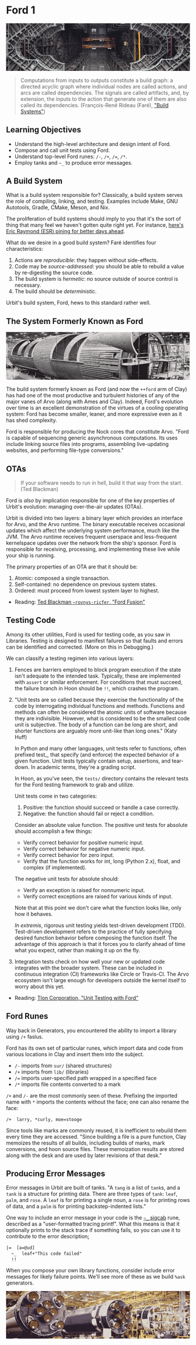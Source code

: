 #   Ford 1

![](../img/11-header-nasa-1.png)

>Computations from inputs to outputs constitute a build graph: a directed acyclic graph where individual nodes are called actions, and arcs are called dependencies. The signals are called artifacts, and, by extension, the inputs to the action that generate one of them are also called its dependencies. (François-René Rideau (Faré), ["Build Systems"](https://ngnghm.github.io/blog/2016/04/26/chapter-9-build-systems/))

##  Learning Objectives

- Understand the high-level architecture and design intent of Ford.
- Compose and call unit tests using Ford.
- Understand top-level Ford runes:  `/-`, `/+`, `/=`, `/*`.
- Employ tanks and `~_` to produce error messages.


##  A Build System

What is a build system responsible for?  Classically, a build system serves the role of compiling, linking, and testing.  Examples include Make, GNU Autotools, Gradle, CMake, Meson, and Nix.

The proliferation of build systems should imply to you that it's the sort of thing that many feel we haven't gotten quite right yet.  For instance, [here's Eric Raymond (ESR) pining for better days ahead](http://esr.ibiblio.org/?p=8581).

What do we desire in a good build system? Faré identifies four characteristics:

1. Actions are _reproducible_: they happen without side-effects.
2. Code may be _source-addressed_: you should be able to rebuild a value by re-digesting the source code.
3. The build system is _hermetic_: no source outside of source control is necessary.
4. The build should be _deterministic_.

Urbit's build system, Ford, hews to this standard rather well.


##  The System Formerly Known as Ford

![](../img/11-header-nasa-2.png)

The build system formerly known as Ford (and now the `++ford` arm of Clay) has had one of the most productive and turbulent histories of any of the major vanes of Arvo (along with Ames and Clay).  Indeed, Ford's evolution over time is an excellent demonstration of the virtues of a cooling operating system:  Ford has become smaller, leaner, and more expressive even as it has shed complexity.

Ford is responsible for producing the Nock cores that constitute Arvo.  "Ford is capable of sequencing generic asynchronous computations. Its uses include linking source files into programs, assembling live-updating websites, and performing file-type conversions."


##  OTAs

> If your software needs to run in hell, build it that way from the start.  (Ted Blackman)

Ford is _also_ by implication responsible for one of the key properties of Urbit's evolution:  managing over-the-air updates (OTAs).

Urbit is divided into two layers:  a binary layer which provides an interface for Arvo, and the Arvo runtime.  The binary executable receives occasional updates which affect the underlying system performance, much like the JVM.  The Arvo runtime receives frequent userspace and less-frequent kernelspace updates over the network from the ship's sponsor.  Ford is responsible for receiving, processing, and implementing these live while your ship is running.

The primary properties of an OTA are that it should be:

1.  Atomic:  composed a single transaction.
2.  Self-contained:  no dependence on previous system states.
3.  Ordered:  must proceed from lowest system layer to highest.

- Reading:  [Ted Blackman `~rovnys-ricfer`, "Ford Fusion"](https://urbit.org/blog/ford-fusion/)


##  Testing Code

Among its other utilities, Ford is used for testing code, as you saw in Libraries.  Testing is designed to manifest failures so that faults and errors can be identified and corrected.  (More on this in Debugging.)

We can classify a testing regimen into various layers:

1.  Fences are barriers employed to block program execution if the state isn't adequate to the intended task.  Typically, these are implemented with `assert` or similar enforcement.  For conditions that must succeed, the failure branch in Hoon should be `!!`, which crashes the program.

2.  "Unit tests are so called because they exercise the functionality of the code by interrogating individual functions and methods. Functions and methods can often be considered the atomic units of software because they are indivisible. However, what is considered to be the smallest code unit is subjective. The body of a function can be long are short, and shorter functions are arguably more unit-like than long ones."  (Katy Huff)

    In Python and many other languages, unit tests refer to functions, often prefixed test_, that specify (and enforce) the expected behavior of a given function. Unit tests typically contain setup, assertions, and tear-down. In academic terms, they're a grading script.

    In Hoon, as you've seen, the `tests/` directory contains the relevant tests for the Ford testing framework to grab and utilize.

    Unit tests come in two categories:

    1.  Positive: the function should succeed or handle a case correctly.
    2.  Negative: the function should fail or reject a condition.

    Consider an absolute value function. The positive unit tests for absolute should accomplish a few things:

    - Verify correct behavior for positive numeric input.
    - Verify correct behavior for negative numeric input.
    - Verify correct behavior for zero input.
    - Verify that the function works for int, long (Python 2.x), float, and complex (if implemented).

    The negative unit tests for absolute should:

    - Verify an exception is raised for nonnumeric input.
    - Verify correct exceptions are raised for various kinds of input.

    Note that at this point we don't care what the function looks like, only how it behaves.

    _In extremis_, rigorous unit testing yields test-driven development (TDD).  Test-driven development refers to the practice of fully specifying desired function behavior before composing the function itself. The advantage of this approach is that it forces you to clarify ahead of time what you expect, rather than making it up on the fly.

3.  Integration tests check on how well your new or updated code integrates with the broader system.  These can be included in continuous integration (CI) frameworks like Circle or Travis-CI.  The Arvo ecosystem isn't large enough for developers outside the kernel itself to worry about this yet.

- Reading: [Tlon Corporation, "Unit Testing with Ford"](https://web.archive.org/web/20200614210451/https://urbit.org/docs/hoon/hoon-school/test-sets/)


##  Ford Runes

Way back in Generators, you encountered the ability to import a library using `/+` faslus.

Ford has its own set of particular runes, which import data and code from various locations in Clay and insert them into the subject.

- `/-` imports from `sur/` (shared structures)
- `/+` imports from `lib/` (libraries)
- `/=` imports user-specified path wrapped in a specified face
- `/*` imports file contents converted to a mark

`/+` and `/-` are the most commonly seen of these.  Prefixing the imported name with `*` imports the contents without the face; one can also rename the face:

```hoon
/+  larry, *curly, moe=stooge
```

Since tools like marks are commonly reused, it is inefficient to rebuild them every time they are accessed.  "Since building a file is a pure function, Clay memoizes the results of all builds, including builds of marks, mark conversions, and hoon source files. These memoization results are stored along with the desk and are used by later revisions of that desk."


##  Producing Error Messages

Error messages in Urbit are built of tanks.  "A `tang` is a list of `tank`s, and a `tank` is a structure for printing data. There are three types of `tank`: `leaf`, `palm`, and `rose`. A `leaf` is for printing a single noun, a `rose` is for printing rows of data, and a `palm` is for printing backstep-indented lists."

One way to include an error message in your code is the [`~_` sigcab](https://urbit.org/docs/reference/hoon-expressions/rune/sig/#sigcab) rune, described as a "user-formatted tracing printf".  What this means is that it optionally prints to the stack trace if something fails, so you can use it to contribute to the error description[:](https://upload.wikimedia.org/wikipedia/commons/a/a7/Sv-Dag_Hammarskj%C3%B6ld.ogg)  <!-- egg -->

```hoon
|=  [a=@ud]
  ~_  leaf+"This code failed"
  !!
```

When you compose your own library functions, consider include error messages for likely failure points.  We'll see more of these as we build `%ask` generators.

![](../img/11-header-nasa-3.png)
